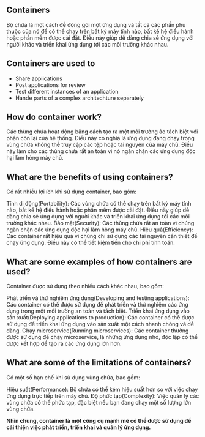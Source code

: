 <h2>Containers</h2>
Bộ chứa là một cách để đóng gói một ứng dụng và tất cả các phần phụ thuộc của nó để có thể chạy trên bất kỳ máy tính nào, bất kể hệ điều hành hoặc phần mềm được cài đặt. Điều này giúp dễ dàng chia sẻ ứng dụng với người khác và triển khai ứng dụng tới các môi trường khác nhau.

<h2>Containers are used to</h2>
<ul>
<li>Share applications
<li>Post applications for review
<li>Test different instances of an application
<li>Hande parts of a complex architechture separately
</ul>

<h2>How do container work?</h2>
Các thùng chứa hoạt động bằng cách tạo ra một môi trường ảo tách biệt với phần còn lại của hệ thống. Điều này có nghĩa là ứng dụng đang chạy trong vùng chứa không thể truy cập các tệp hoặc tài nguyên của máy chủ. Điều này làm cho các thùng chứa rất an toàn vì nó ngăn chặn các ứng dụng độc hại làm hỏng máy chủ.

<h2>What are the benefits of using containers?</h2>

Có rất nhiều lợi ích khi sử dụng container, bao gồm:

Tính di động(Portability): Các vùng chứa có thể chạy trên bất kỳ máy tính nào, bất kể hệ điều hành hoặc phần mềm được cài đặt. Điều này giúp dễ dàng chia sẻ ứng dụng với người khác và triển khai ứng dụng tới các môi trường khác nhau.
Bảo mật(Security): Các thùng chứa rất an toàn vì chúng ngăn chặn các ứng dụng độc hại làm hỏng máy chủ.
Hiệu quả(Efficiency): Các container rất hiệu quả vì chúng chỉ sử dụng các tài nguyên cần thiết để chạy ứng dụng. Điều này có thể tiết kiệm tiền cho chi phí tính toán.

<h2>What are some examples of how containers are used?</h2>


Container được sử dụng theo nhiều cách khác nhau, bao gồm:

Phát triển và thử nghiệm ứng dụng(Developing and testing applications): Các container có thể được sử dụng để phát triển và thử nghiệm các ứng dụng trong một môi trường an toàn và tách biệt.
Triển khai ứng dụng vào sản xuất(Deploying applications to production): Các container có thể được sử dụng để triển khai ứng dụng vào sản xuất một cách nhanh chóng và dễ dàng.
Chạy microservice(Running microservices): Các container thường được sử dụng để chạy microservice, là những ứng dụng nhỏ, độc lập có thể được kết hợp để tạo ra các ứng dụng lớn hơn.

<h2>What are some of the limitations of containers?</h2>

Có một số hạn chế khi sử dụng vùng chứa, bao gồm:

Hiệu suất(Performance): Bộ chứa có thể kém hiệu suất hơn so với việc chạy ứng dụng trực tiếp trên máy chủ.
Độ phức tạp(Complexity): Việc quản lý các vùng chứa có thể phức tạp, đặc biệt nếu bạn đang chạy một số lượng lớn vùng chứa.

**Nhìn chung, container là một công cụ mạnh mẽ có thể được sử dụng để cải thiện việc phát triển, triển khai và quản lý ứng dụng.**